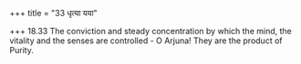 +++
title = "33 धृत्या यया"

+++
18.33 The conviction and steady concentration by which the mind, the
vitality and the senses are controlled - O Arjuna! They are the product
of Purity.
